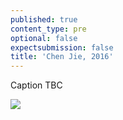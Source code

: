 ```yaml
---
published: true
content_type: pre
optional: false
expectsubmission: false
title: 'Chen Jie, 2016'
---
```

Caption TBC

<img src="https://talkingpictures.connectedacademy.io/course/content/media/large/week4-example1.jpg" data-4c="20a26cf7-8245-01bc-3c64-34f107a141ec">
<script type="text/json" data-4c-meta="20a26cf7-8245-01bc-3c64-34f107a141ec">
{"context":[{"credit":"AFP / Greg Baker","src":"http://www.abc.net.au/news/image/6694572-3x2-940x627.jpg"},{"credit":"Reuters / Jason Lee","src":"http://www.abc.net.au/news/image/6701060-3x2-940x627.jpg"},{"credit":"Reuters / Damir Sagolj","src":"http://www.abc.net.au/news/image/6696584-3x2-940x627.jpg"},{"credit":"AP","src":"http://i.dailymail.co.uk/i/pix/2015/08/13/06/2B51115300000578-3195477-image-a-17_1439443543702.jpg"},{"credit":"","src":"https://d.ibtimes.co.uk/en/full/1453519/china-explosion-tianjin.jpg"}],"links":[{"title":"China explosions aftermath: Photos from inside the blast zone show the devastation in Tianjin","url":"http://www.ibtimes.co.uk/china-explosions-aftermath-photos-inside-blast-zone-show-devastation-tianjin-1515295"},{"title":"Too fast, too soon: how China's growth led to the Tianjin disaster","url":"https://www.theguardian.com/cities/2017/may/23/city-exploded-china-growth-tianjin-disaster-inevitable"},{"title":"HAS CHINA FAILED TO LEARN THE LESSONS OF DEADLY TIANJIN EXPLOSIONS?","url":"http://www.scmp.com/week-asia/politics/article/2002987/has-china-failed-learn-lessons-deadly-tianjin-explosions"}],"backStory":{"text":"A large pit, wrecked vehicles and damaged buildings remain in the aftermath of explosions in the container storage station of a logistics company in the Port of Tianjin, northeastern China. The warehouse, owned by Ruhai Logistics, was registered for storage of hazardous chemicals. Safety regulations stipulating that public buildings should be at least one kilometer away were not heeded. A series of explosions at the facility resulted in damage to some 17,000 residences and 8,000 vehicles, killing over 170 people (95 of them firefighters) and injuring hundreds more. Later investigation concluded that the first explosion occurred in an overheated container of dry nitrocellulose, which set off further explosions, including one that involved the detonation of around 800 tons of ammonium nitrate.","author":"Chen Jie","publication":"Beijing News","publicationUrl":"https://www.worldpressphoto.org/collection/photo/2016/general-news/chen-jie","date":"August 15, 2015"},"creativeCommons":{"credit":"Chen Jie","year":"2015","copyright":"All rights reserved","codeOfEthics":"Photojournalist","description":"A large pit, wrecked vehicles and damaged buildings remain in the aftermath of explosions in the container storage station of a logistics company in the Port of Tianjin, northeastern China."}}
</script>
